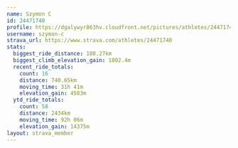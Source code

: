 ```yaml
---
name: Szymon C
id: 24471740
profile: https://dgalywyr863hv.cloudfront.net/pictures/athletes/24471740/7213253/3/large.jpg
username: szymon-c
strava_url: https://www.strava.com/athletes/24471740
stats:
  biggest_ride_distance: 180.27km
  biggest_climb_elevation_gain: 1802.4m
  recent_ride_totals:
    count: 16
    distance: 740.65km
    moving_time: 31h 41m
    elevation_gain: 4583m
  ytd_ride_totals:
    count: 58
    distance: 2434km
    moving_time: 92h 06m
    elevation_gain: 14375m
layout: strava_member
--- 
```

